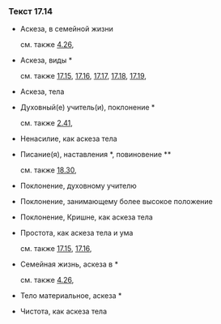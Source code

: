### Текст 17.14
	
- Аскеза, в семейной жизни

	см. также  [4.26](../04/0426.md), 
	
- Аскеза, виды *

	см. также  [17.15](../17/1715.md),  [17.16](../17/1716.md),  [17.17](../17/1717.md),  [17.18](../17/1718.md),  [17.19](../17/1719.md), 
	
- Аскеза, тела

	
- Духовный(е) учитель(и), поклонение *

	см. также  [2.41](../02/0241.md), 
	
- Ненасилие, как аскеза тела

	
- Писание(я), наставления *, повиновение **

	см. также  [18.30](../18/1830.md), 
	
- Поклонение, духовному учителю

	
- Поклонение, занимающему более высокое положение

	
- Поклонение, Кришне, как аскеза тела

	
- Простота, как аскеза тела и ума

	см. также  [17.15](../17/1715.md),  [17.16](../17/1716.md), 
	
- Семейная жизнь, аскеза в *

	см. также  [4.26](../04/0426.md), 
	
- Тело материальное, аскеза *

	
- Чистота, как аскеза тела

